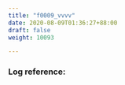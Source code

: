 ```yaml
---
title: "f0009_vvvv"
date: 2020-08-09T01:36:27+88:00
draft: false
weight: 10093

---
```


### Log reference: <no value>

```
